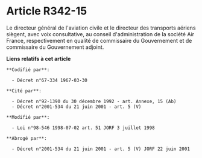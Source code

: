 # Article R342-15

Le directeur général de l'aviation civile et le directeur des transports aériens siègent, avec voix consultative, au conseil
d'administration de la société Air France, respectivement en qualité de commissaire du Gouvernement et de commissaire du
Gouvernement adjoint.

**Liens relatifs à cet article**

	**Codifié par**:

	  - Décret n°67-334 1967-03-30

	**Cité par**:

	  - Décret n°92-1390 du 30 décembre 1992 - art. Annexe, 15 (Ab)
	  - Décret n°2001-534 du 21 juin 2001 - art. 5 (V)

	**Modifié par**:

	  - Loi n°98-546 1998-07-02 art. 51 JORF 3 juillet 1998

	**Abrogé par**:

	  - Décret n°2001-534 du 21 juin 2001 - art. 5 (V) JORF 22 juin 2001
